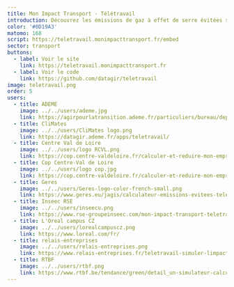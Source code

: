 ```yaml
---
title: Mon Impact Transport - Télétravail
introduction: Découvrez les émissions de gaz à effet de serre évitées sur vos déplacements grâce au télétravail.
color: '#0D19A3'
matomo: 168
script: https://teletravail.monimpacttransport.fr/embed
sector: transport
buttons:
  - label: Voir le site
    link: https://teletravail.monimpacttransport.fr
  - label: Voir le code
    link: https://github.com/datagir/teletravail
image: teletravail.png
order: 5
users:
  - title: ADEME
    image: ../../users/ademe.jpg
    link: https://agirpourlatransition.ademe.fr/particuliers/bureau/deplacements/teletravail-ca-change-quoi-planete
  - title: CliMates 
    image: ../../users/CliMates logo.png
    link: https://datagir.ademe.fr/apps/teletravail/
  - title: Centre Val de Loire
    image: ../../users/logo RCVL.png
    link: https://cop.centre-valdeloire.fr/calculer-et-reduire-mon-empreinte-carbone/
  - title: Cop Centre-Val de Loire
    image: ../../users/logo cop.jpg
    link: https://cop.centre-valdeloire.fr/calculer-et-reduire-mon-empreinte-carbone/
  - title: Geres
    image: ../../users/Geres-logo-color-french-small.png
    link: https://www.geres.eu/jagis/calculateur-emissions-evitees-teletravail/
  - title: Inseec RSE
    image: ../../users/inseecu.png
    link: https://www.rse-groupeinseec.com/mon-impact-transport-teletravail/
  - title: L'Oreal campus CZ
    image: ../../users/lorealcampuscz.png
    link: https://www.loreal.com/fr/
  - title: relais-entreprises
    image: ../../users/relais-entreprises.png
    link: https://www.relais-entreprises.fr/teletravail-simuler-limpact-de-ma-non-mobilite/
  - title: RTBF
    image: ../../users/rtbf.png
    link: https://www.rtbf.be/tendance/green/detail_un-simulateur-calcule-combien-de-co2-vous-avez-economise-depuis-que-vous-etes-en-teletravail?id=10762017
---
```

